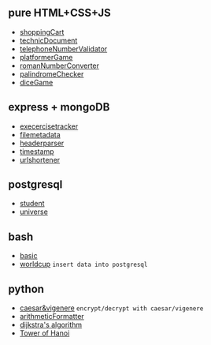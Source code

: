## pure HTML+CSS+JS

- [shoppingCart](./shoppingCart/)
- [technicDocument](./technicDocument/)
- [telephoneNumberValidator](./telephoneNumberValidator/)
- [platformerGame](./platformerGame/)
- [romanNumberConverter](./romanNumberConverter/)
- [palindromeChecker](./palindromeChecker/)
- [diceGame](./diceGame/)

## express + mongoDB

- [execercisetracker](./exercisetracker/)
- [filemetadata](./filemetadata/)
- [headerparser](./headerparser/)
- [timestamp](./timestamp/)
- [urlshortener](./urlshortener)

## postgresql

- [student](./psql-student-database/)
- [universe](./psql-universe/)

## bash

- [basic](./shell/)
- [worldcup](./worldcup/) `insert data into postgresql`

## python

- [caesar&vigenere](./caesar&vigenere/) `encrypt/decrypt with caesar/vigenere`
- [arithmeticFormatter](./arithmeticFormatter/)
- [dijkstra's algorithm](./dijkstraAlgorithm/)
- [Tower of Hanoi](./towerOfHanoi/)

